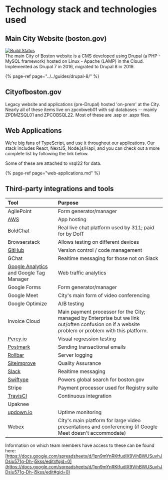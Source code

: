 # Technology stack and technologies used

## Main City Website \(boston.gov\)

[![Build Status](https://camo.githubusercontent.com/059573f47d24bb422b9c5436d9da728195188774/68747470733a2f2f7472617669732d63692e6f72672f436974794f66426f73746f6e2f626f73746f6e2e676f762d64382e706e67)](https://travis-ci.org/CityOfBoston/boston.gov-d8)[  
​](https://travis-ci.org/CityOfBoston/boston.gov-d8)The main City of Boston website is a CMS developed using Drupal \(a PHP - MySQL framework\) hosted on Linux - Apache \(LAMP\) in the Cloud. Implemented as Drupal 7 in 2016, migrated to Drupal 8 in 2019.

{% page-ref page="../../guides/drupal-8/" %}

## Cityofboston.gov

Legacy website and applications \(pre-Drupal\) hosted 'on-prem' at the City. Nearly all of these items live on zpcobweb01 with sql databases -- mainly ZPDMZSQL01 and ZPCOBSQL22. Most of these are .asp or .aspx files.

## Web Applications

We’re big fans of TypeScript, and use it throughout our applications. Our stack includes React, NextJS, Node.js/Hapi, and you can check out a more complete list by following the link below.

Some of these are attached to vsql22 for data.

{% page-ref page="web-applications.md" %}

## Third-party integrations and tools

| Tool | Purpose |
| :--- | :--- |
| AgilePoint | Form generator/manager   |
| [AWS](https://docs.aws.amazon.com/) | App hosting |
| BoldChat | Real live chat platform used by 311; paid for by DoIT |
| Browserstack | Allows testing on different devices |
| [GitHub](https://help.github.com/) | Version control / code management |
| GChat | Realtime messaging for those not on Slack |
| [Google Analytics](https://analytics.google.com/) and Google Tag Manager | Web traffic analytics |
| Google Forms | Form generator/manager |
| Google Meet | City's main form of video conferencing |
| Google Optimize | A/B testing |
| Invoice Cloud | Main payment processor for the City; managed by Enterprise but we link out/often confusion on if a website problem or problem with this platform. |
| [Percy.io](https://docs.percy.io/docs) | Visual regression testing |
| [Postmark](https://postmarkapp.com/developer) | Sending transactional emails |
| [Rollbar](https://docs.rollbar.com/docs/javascript) | Server logging |
| [Siteimprove](http://siteimprove.com) | Quality Assurance |
| [Slack](https://get.slack.help/) | Realtime messaging |
| [Swiftype](www.swiftype.com) | Powers global search for boston.gov |
| Stripe | Payment processor used for Registry suite |
| [TravisCI](https://docs.travis-ci.com/) | Continuous integration |
| Upaknee |  |
| [updown.io](https://updown.io/api) | Uptime monitoring |
| Webex | City's main platform for large video presentations and conferencing \(if Google Meet doesn't accommodate\) |

Information on which team members have access to these can be found here: [https://docs.google.com/spreadsheets/d/1pn9mYnRKtfudlX9VihBWUSuvhJDsiu571g-Dh-j5kss/edit\#gid=0](https://docs.google.com/spreadsheets/d/1pn9mYnRKtfudlX9VihBWUSuvhJDsiu571g-Dh-j5kss/edit#gid=0)

